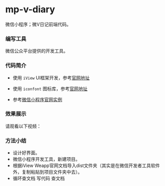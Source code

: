 # mp-v-diary
微信小程序；微V日记前端代码。

### 编写工具

微信公众平台提供的开发工具。

### 代码简介

* 使用 `iView` UI框架开发，参考[官网地址](https://weapp.iviewui.com/docs/guide/start)

* 使用 `iconfont` 图标库，参考[官网地址](https://www.iconfont.cn/)
* 参考[微信小程序官网实例](https://github.com/wechat-miniprogram/miniprogram-demo)

### 效果展示

请观看以下视频：





### 方法小结

* 设计好界面。
* 微信小程序开发工具，新建项目。
* 根据iView Weapp官网文档导入dist文件夹（其实是在微信开发者工具软件外，复制粘贴到项目文件夹中去）。
* 循环查文档 写代码 查文档





